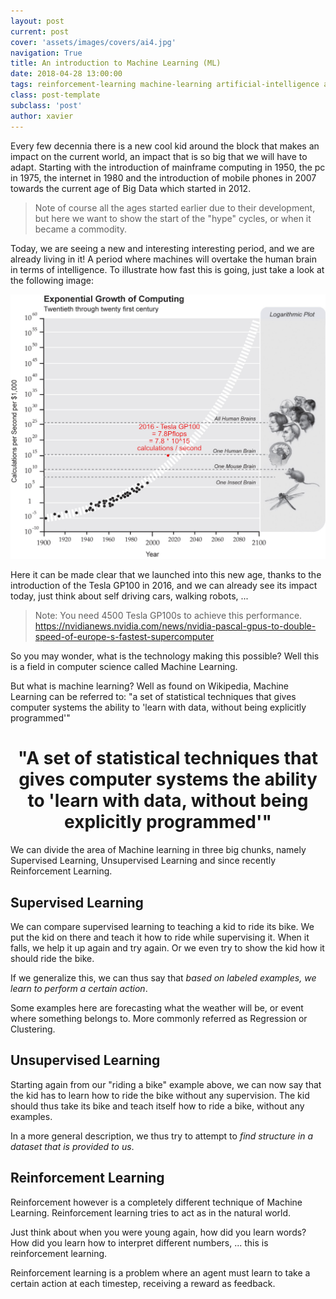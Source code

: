 ```yaml
---
layout: post
current: post
cover: 'assets/images/covers/ai4.jpg'
navigation: True
title: An introduction to Machine Learning (ML)
date: 2018-04-28 13:00:00
tags: reinforcement-learning machine-learning artificial-intelligence ai rl ml
class: post-template
subclass: 'post'
author: xavier
---
```


Every few decennia there is a new cool kid around the block that makes an impact on the current world, an impact that is so big that we will have to adapt. Starting with the introduction of mainframe computing in 1950, the pc in 1975, the internet in 1980 and the introduction of mobile phones in 2007 towards the current age of Big Data which started in 2012.

> Note of course all the ages started earlier due to their development, but here we want to show the start of the "hype" cycles, or when it became a commodity.

Today, we are seeing a new and interesting interesting period, and we are already living in it! A period where machines will overtake the human brain in terms of intelligence. To illustrate how fast this is going, just take a look at the following image:

![assets/images/posts/exponential-growth-computing.jpg](assets/images/posts/exponential-growth-computing.jpg)

Here it can be made clear that we launched into this new age, thanks to the introduction of the Tesla GP100 in 2016, and we can already see its impact today, just think about self driving cars, walking robots, ...

> Note: You need 4500 Tesla GP100s to achieve this performance. https://nvidianews.nvidia.com/news/nvidia-pascal-gpus-to-double-speed-of-europe-s-fastest-supercomputer

So you may wonder, what is the technology making this possible? Well this is a field in computer science called Machine Learning.

But what is machine learning? Well as found on Wikipedia, Machine Learning can be referred to: "a set of statistical techniques that gives computer systems the ability to 'learn with data, without being explicitly programmed'"

<center><h1>"A set of statistical techniques that gives computer systems the ability to 'learn with data, without being explicitly programmed'"</h1></center>

We can divide the area of Machine learning in three big chunks, namely Supervised Learning, Unsupervised Learning and since recently Reinforcement Learning.

## Supervised Learning

We can compare supervised learning to teaching a kid to ride its bike. We put the kid on there and teach it how to ride while supervising it. When it falls, we help it up again and try again. Or we even try to show the kid how it should ride the bike.

If we generalize this, we can thus say that *based on labeled examples, we learn to perform a certain action*.

Some examples here are forecasting what the weather will be, or event where something belongs to. More commonly referred as Regression or Clustering.

## Unsupervised Learning

Starting again from our "riding a bike" example above, we can now say that the kid has to learn how to ride the bike without any supervision. The kid should thus take its bike and teach itself how to ride a bike, without any examples.

In a more general description, we thus try to attempt to *find structure in a dataset that is provided to us*.

## Reinforcement Learning

Reinforcement however is a completely different technique of Machine Learning. Reinforcement learning tries to act as in the natural world.

Just think about when you were young again, how did you learn words? How did you learn how to interpret different numbers, ... this is reinforcement learning.

Reinforcement learning is a problem where an agent must learn to take a certain action at each timestep, receiving a reward as feedback.